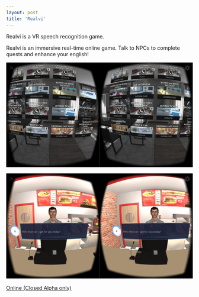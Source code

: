 ```yaml
---
layout: post
title: 'Realvi'
---
```

  
Realvi is a VR speech recognition game.  
  
Realvi is an immersive real-time online game. Talk to NPCs to complete quests and enhance your english!  
  
![](/assets/img/games/game-8/realvi1.png)   
  
![](/assets/img/games/game-8/realvi2.png)   
  
[Online (Closed Alpha only)](https://play.google.com/store/apps/details?id=com.realvi)   